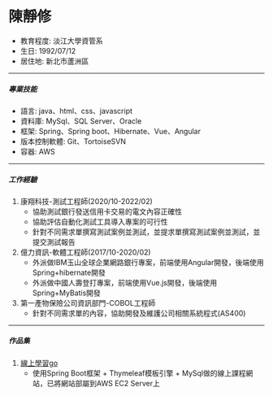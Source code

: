 <body>
    <h1>陳靜修</h1>
    <div>
        <ul>
            <li>教育程度: 淡江大學資管系</li>
            <li>生日: 1992/07/12</li>
            <li>居住地: 新北市蘆洲區</li>
        </ul>
    </div>
    <hr>
    <div>
        <h5>專業技能</h5>
        <ul>
            <li>語言: java、html、css、javascript</li>
            <li>資料庫: MySql、SQL Server、Oracle</li>
            <li>框架: Spring、Spring boot、Hibernate、Vue、Angular</li>
            <li>版本控制軟體: Git、TortoiseSVN</li>
            <li>容器: AWS</li>
        </ul>
    </div>
    <hr>
    <div>
        <h5>工作經驗</h5>
        <ol>
            <li>
                <span>康翔科技-測試工程師(2020/10-2022/02)</span>
                <ul>
                    <li>
                        協助測試銀行發送信用卡交易的電文內容正確性
                    </li>
                </ul>
                <ul>
                    <li>
                        協助評估自動化測試工具導入專案的可行性
                    </li>
                </ul>
                <ul>
                    <li>
                        針對不同需求單撰寫測試案例並測試，並提求單撰寫測試案例並測試，並提交測試報告
                    </li>
                </ul>
            </li>
            <li>
                <span>億力資訊-軟體工程師(2017/10-2020/02)</span>
                <ul>
                    <li>
                        外派做IBM玉山全球企業網路銀行專案，前端使用Angular開發，後端使用Spring+hibernate開發
                    </li>
                </ul>
                <ul>
                    <li>
                        外派做中國人壽登打專案，前端使用Vue.js開發，後端使用Spring+MyBatis開發
                    </li>
                </ul>
            </li>
            <li>
                <span>第一產物保險公司資訊部門-COBOL工程師</span>
                <ul>
                    <li>
                        針對不同需求單的內容，協助開發及維護公司相關系統程式(AS400)
                    </li>
                </ul>
            </li>
        </ol>
    </div>
    <hr>
    <div>
        <h5>作品集</h5>
        <ol>
            <li>
                <span><a href="http://13.56.232.122:8080/">線上學習go</a></span>
                <ul>
                    <li>
                        使用Spring Boot框架 + Thymeleaf模板引擎 + MySql做的線上課程網站，已將網站部屬到AWS EC2 Server上
                    </li>
                </ul>
            </li>
        </ol>
    </div>
</body>
